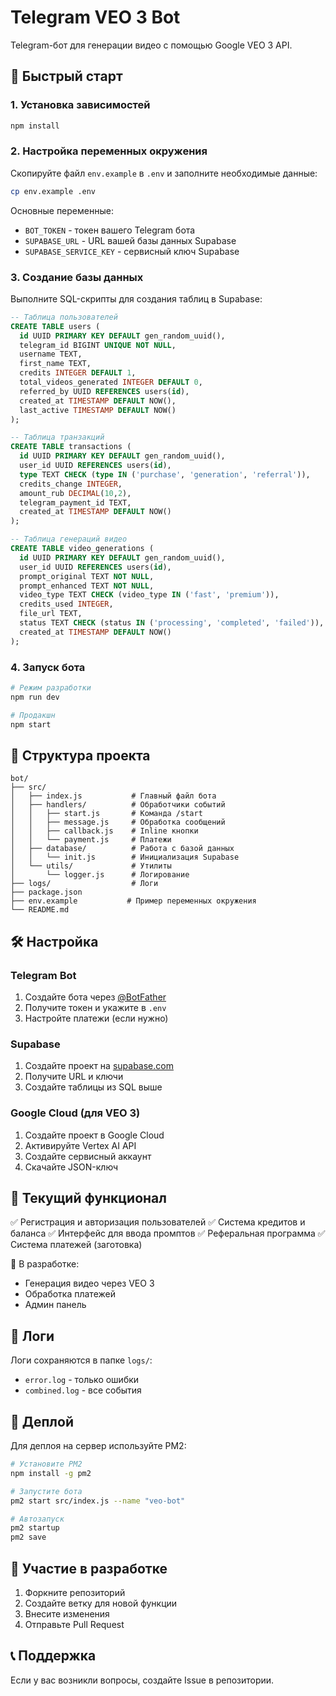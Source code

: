 # Telegram VEO 3 Bot

Telegram-бот для генерации видео с помощью Google VEO 3 API.

## 🚀 Быстрый старт

### 1. Установка зависимостей
```bash
npm install
```

### 2. Настройка переменных окружения
Скопируйте файл `env.example` в `.env` и заполните необходимые данные:

```bash
cp env.example .env
```

Основные переменные:
- `BOT_TOKEN` - токен вашего Telegram бота
- `SUPABASE_URL` - URL вашей базы данных Supabase
- `SUPABASE_SERVICE_KEY` - сервисный ключ Supabase

### 3. Создание базы данных
Выполните SQL-скрипты для создания таблиц в Supabase:

```sql
-- Таблица пользователей
CREATE TABLE users (
  id UUID PRIMARY KEY DEFAULT gen_random_uuid(),
  telegram_id BIGINT UNIQUE NOT NULL,
  username TEXT,
  first_name TEXT,
  credits INTEGER DEFAULT 1,
  total_videos_generated INTEGER DEFAULT 0,
  referred_by UUID REFERENCES users(id),
  created_at TIMESTAMP DEFAULT NOW(),
  last_active TIMESTAMP DEFAULT NOW()
);

-- Таблица транзакций
CREATE TABLE transactions (
  id UUID PRIMARY KEY DEFAULT gen_random_uuid(),
  user_id UUID REFERENCES users(id),
  type TEXT CHECK (type IN ('purchase', 'generation', 'referral')),
  credits_change INTEGER,
  amount_rub DECIMAL(10,2),
  telegram_payment_id TEXT,
  created_at TIMESTAMP DEFAULT NOW()
);

-- Таблица генераций видео
CREATE TABLE video_generations (
  id UUID PRIMARY KEY DEFAULT gen_random_uuid(),
  user_id UUID REFERENCES users(id),
  prompt_original TEXT NOT NULL,
  prompt_enhanced TEXT NOT NULL,
  video_type TEXT CHECK (video_type IN ('fast', 'premium')),
  credits_used INTEGER,
  file_url TEXT,
  status TEXT CHECK (status IN ('processing', 'completed', 'failed')),
  created_at TIMESTAMP DEFAULT NOW()
);
```

### 4. Запуск бота
```bash
# Режим разработки
npm run dev

# Продакшн
npm start
```

## 📁 Структура проекта

```
bot/
├── src/
│   ├── index.js           # Главный файл бота
│   ├── handlers/          # Обработчики событий
│   │   ├── start.js       # Команда /start
│   │   ├── message.js     # Обработка сообщений
│   │   ├── callback.js    # Inline кнопки
│   │   └── payment.js     # Платежи
│   ├── database/          # Работа с базой данных
│   │   └── init.js        # Инициализация Supabase
│   └── utils/             # Утилиты
│       └── logger.js      # Логирование
├── logs/                  # Логи
├── package.json
├── env.example           # Пример переменных окружения
└── README.md
```

## 🛠 Настройка

### Telegram Bot
1. Создайте бота через [@BotFather](https://t.me/BotFather)
2. Получите токен и укажите в `.env`
3. Настройте платежи (если нужно)

### Supabase
1. Создайте проект на [supabase.com](https://supabase.com)
2. Получите URL и ключи
3. Создайте таблицы из SQL выше

### Google Cloud (для VEO 3)
1. Создайте проект в Google Cloud
2. Активируйте Vertex AI API
3. Создайте сервисный аккаунт
4. Скачайте JSON-ключ

## 🎯 Текущий функционал

✅ Регистрация и авторизация пользователей
✅ Система кредитов и баланса
✅ Интерфейс для ввода промптов
✅ Реферальная программа
✅ Система платежей (заготовка)

🔄 В разработке:
- Генерация видео через VEO 3
- Обработка платежей
- Админ панель

## 📝 Логи

Логи сохраняются в папке `logs/`:
- `error.log` - только ошибки
- `combined.log` - все события

## 🚀 Деплой

Для деплоя на сервер используйте PM2:

```bash
# Установите PM2
npm install -g pm2

# Запустите бота
pm2 start src/index.js --name "veo-bot"

# Автозапуск
pm2 startup
pm2 save
```

## 🤝 Участие в разработке

1. Форкните репозиторий
2. Создайте ветку для новой функции
3. Внесите изменения
4. Отправьте Pull Request

## 📞 Поддержка

Если у вас возникли вопросы, создайте Issue в репозитории. 